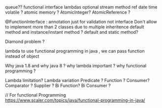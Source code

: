 queue??
functional interface
lambdas
optional
stream
method ref
date time
volatile ?
atomic memory ?
AtomicInteger?
AtomicReference ?


@FunctionInterface : annotation just for validation not interface
Don't allow to implement more than 2 classes due to multiple inheritence
default method and instance/instant method ?
default and static method?

Diamond problem ?

lambda to use functional programming in java , we can pass function instead of object

Why java 1.8 and why java 8 ?
why lambda important ?
why functional programming ?

Lambda limitation?
Lambda variation
Predicate ?
Function ?
Consumer?
Comparator ?
Supplier ?
Bi Function?
Bi Consumer ?


// For functional Programming
https://www.scaler.com/topics/java/functional-programming-in-java/

